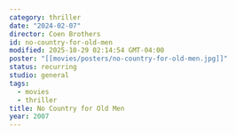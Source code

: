 ```yaml
---
category: thriller
date: "2024-02-07"
director: Coen Brothers
id: no-country-for-old-men
modified: 2025-10-29 02:14:54 GMT-04:00
poster: "[[movies/posters/no-country-for-old-men.jpg]]"
status: recurring
studio: general
tags:
  - movies
  - thriller
title: No Country for Old Men
year: 2007
---
```

